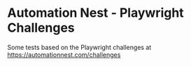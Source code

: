 # Automation Nest - Playwright Challenges

Some tests based on the Playwright challenges at https://automationnest.com/challenges
